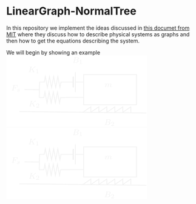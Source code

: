 # LinearGraph-NormalTree

In this repository we implement the ideas discussed in [this documet from MIT](https://web.mit.edu/2.151/www/Handouts/EqFormulation.pdf) where they discuss how to describe physical systems as graphs and then how to get the equations describing the system. <br> 

We will begin by showing an example <br>
![example](/assets/tests/test17/fig17.svg) <br>
<picture>
  <source media="(prefers-color-scheme: dark)" srcset="/assets/tests/test17/fig17_light.svg" >
  <img alt="Text changing depending on mode. Light: 'So light!' Dark: 'So dark!'" src="/assets/tests/test17/fig17.svg">
</picture>

